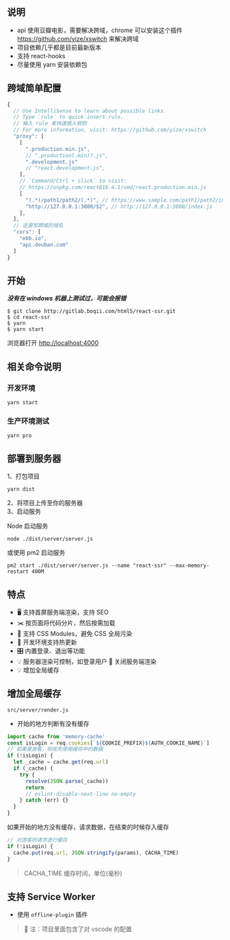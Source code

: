 ## 说明

- api 使用豆瓣电影，需要解决跨域，chrome 可以安装这个插件 https://github.com/yize/xswitch 来解决跨域
- 项目依赖几乎都是目前最新版本
- 支持 react-hooks
- 尽量使用 yarn 安装依赖包

## 跨域简单配置

```js
{
  // Use IntelliSense to learn about possible links.
  // Type `rule` to quick insert rule.
  // 输入 rule 来快速插入规则
  // For more information, visit: https://github.com/yize/xswitch
  "proxy": [
    [
      ".production.min.js",
      // ".production(.min)?.js",
      ".development.js"
      // "react.development.js",
    ],
    // `Command/Ctrl + click` to visit:
    // https://unpkg.com/react@16.4.1/umd/react.production.min.js
    [
      "(.*)/path1/path2/(.*)", // https://www.sample.com/path1/path2/index.js
      "http://127.0.0.1:3000/$2", // http://127.0.0.1:3000/index.js
    ],
  ],
  // 这里写跨域的域名
  "cors": [
    "ebb.io",
    "api.douban.com"
  ]
}
```

## 开始

**_没有在 windows 机器上测试过，可能会报错_**

```
$ git clone http://gitlab.boqii.com/html5/react-ssr.git
$ cd react-ssr
$ yarn
$ yarn start
```

浏览器打开 [http://localhost:4000](http://localhost:4000)

## 相关命令说明

### 开发环境

```
yarn start
```

### 生产环境测试

```
yarn pro
```

## 部署到服务器

1、打包项目

```
yarn dist
```

2、将项目上传至你的服务器  
3、启动服务

Node 启动服务

```
node ./dist/server/server.js
```

或使用 pm2 启动服务

```
pm2 start ./dist/server/server.js --name "react-ssr" --max-memory-restart 400M
```

## 特点

- 🖥 支持首屏服务端渲染，支持 SEO
- ✂️ 按页面将代码分片，然后按需加载
- 🌈 支持 CSS Modules，避免 CSS 全局污染
- 🔄 开发环境支持热更新
- 🎛 内置登录、退出等功能
- 💡 服务器渲染可控制，如登录用户  关闭服务端渲染
- 💡 增加全局缓存

## 增加全局缓存

`src/server/render.js`

- 开始的地方判断有没有缓存

```js
import cache from 'memory-cache'
const isLogin = req.cookies[`${COOKIE_PREFIX}${AUTH_COOKIE_NAME}`]
// 如果是游客，则优先使用缓存中的数据
if (!isLogin) {
  let _cache = cache.get(req.url)
  if (_cache) {
    try {
      resolve(JSON.parse(_cache))
      return
      // eslint-disable-next-line no-empty
    } catch (err) {}
  }
}
```

如果开始的地方没有缓存，请求数据，在结束的时候存入缓存

```js
// 对游客的请求进行缓存
if (!isLogin) {
  cache.put(req.url, JSON.stringify(params), CACHA_TIME)
}
```

> CACHA_TIME 缓存时间，单位(毫秒)

## 支持 Service Worker

- 使用 `offline-plugin` 插件

>  注：项目里面包含了对 vscode 的配置
